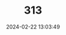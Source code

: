 ---
title: "313"
category: "Acrodipsas illidgei"
draft: false
date: 2024-02-22 13:03:49
languages:
  English: ["Illidge's Ant-blue"]
---